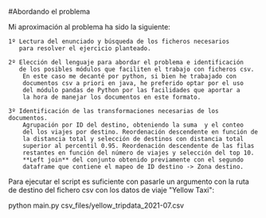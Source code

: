 #Abordando el problema

Mi aproximación al problema ha sido la siguiente:

    1º Lectura del enunciado y búsqueda de los ficheros necesarios
       para resolver el ejercicio planteado.
    
    2º Elección del lenguaje para abordar el problema e identificación
       de los posibles módulos que faciliten el trabajo con ficheros csv.
        En este caso me decanté por python, si bien he trabajado con 
        documentos csv a priori en java, he preferido optar por el uso 
        del módulo pandas de Python por las facilidades que aportar a 
        la hora de manejar los documentos en este formato.
    
    3º Identificación de las transformaciones necesarias de los documentos.
        Agrupación por ID del destino, obteniendo la suma  y el conteo
        del los viajes por destino. Reordenación descendente en función de
        la distancia total y selección de destinos con distancia total 
        superior al percentil 0.95. Reordenación descendente de las filas 
        restantes en función del número de viajes y selección del top 10.
        **Left join** del conjunto obtenido previamente con el segundo 
        dataframe que contiene el mapeo de ID destino -> Zona destino.
    
Para ejecutar el script es suficiente con pasarle un argumento con la ruta
de destino del fichero csv con los datos de viaje "Yellow Taxi":

python main.py csv_files/yellow_tripdata_2021-07.csv